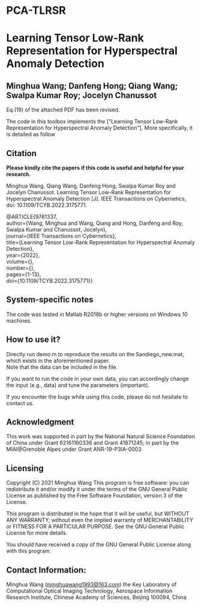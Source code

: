 # PCA-TLRSR
# Learning Tensor Low-Rank Representation for Hyperspectral Anomaly Detection

Minghua Wang; Danfeng Hong; Qiang Wang; Swalpa Kumar Roy; Jocelyn Chanussot
---------------------

Eq.(19) of the attached PDF has been revised.

The code in this toolbox implements the ["Learning Tensor Low-Rank Representation for Hyperspectral Anomaly Detection"].
More specifically, it is detailed as follow

Citation
---------------------

**Please kindly cite the papers if this code is useful and helpful for your research.**

Minghua Wang, Qiang Wang, Danfeng Hong, Swalpa Kumar Roy and Jocelyn Chanussot. Learning Tensor Low-Rank Representation for Hyperspectral Anomaly Detection [J]. IEEE Transactions on Cybernetics, doi: 10.1109/TCYB.2022.3175771. 

@ARTICLE{9781337,  
author={Wang, Minghua and Wang, Qiang and Hong, Danfeng and Roy, Swalpa Kumar and Chanussot, Jocelyn},  
journal={IEEE Transactions on Cybernetics},   
title={Learning Tensor Low-Rank Representation for Hyperspectral Anomaly Detection},   
year={2022},  
volume={},  
number={},  
pages={1-13},  
doi={10.1109/TCYB.2022.3175771}}

System-specific notes
---------------------
The code was tested in Matlab R2018b or higher versions on Windows 10 machines.

How to use it?
---------------------

Directly run demo.m to reproduce the results on the Sandiego_new.mat, which exists in the aforementioned paper.  
Note that the data can be included in the file.

If you want to run the code in your own data, you can accordingly change the input (e.g., data) and tune the parameters (important). 

If you encounter the bugs while using this code, please do not hesitate to contact us.

Acknowledgment
---------------------

This work was supported in part by the National Natural Science Foundation of China under Grant  62161160336 and Grant 41871245; in part by the MIAI@Grenoble
Alpes under Grant ANR-19-P3IA-0003

Licensing
---------------------
Copyright (C) 2021 Minghua Wang
This program is free software: you can redistribute it and/or modify it under the terms of the GNU General Public License as published by the Free Software Foundation, version 3 of the License.

This program is distributed in the hope that it will be useful, but WITHOUT ANY WARRANTY; without even the implied warranty of MERCHANTABILITY or FITNESS FOR A PARTICULAR PURPOSE. See the GNU General Public License for more details.

You should have received a copy of the GNU General Public License along with this program.


Contact Information:
--------------------

Minghua Wang (minghuawang1993@163.com)
the Key Laboratory of
Computational Optical Imaging Technology, Aerospace Information Research Institute, Chinese Academy of Sciences, Beijing 100094, China
